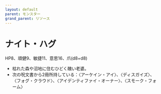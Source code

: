 ```yaml
---
layout: default
parent: モンスター
grand_parent: リソース
---
```


# ナイト・ハグ

HP8、頑健9、敏捷11、意思16、爪(d8+d8)

- 枯れた森や沼地に住むひどく醜い老婆。
- 次の呪文書から2冊所持している：〈アーケイン・アイ〉、〈ディスガイズ〉、〈フォグ・クラウド〉、〈アイデンティファイ・オーナー〉、〈スモーク・フォーム〉
